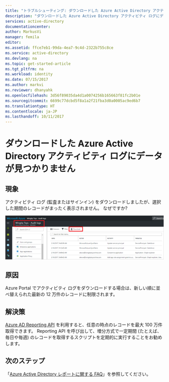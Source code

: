 ```yaml
---
title: "トラブルシューティング: ダウンロードした Azure Active Directory アクティビティ ログにデータが見つからない | Microsoft Docs"
description: "ダウンロードした Azure Active Directory アクティビティ ログにデータが見つからない問題の解決策を提供します。"
services: active-directory
documentationcenter: 
author: MarkusVi
manager: femila
editor: 
ms.assetid: ffce7eb1-99da-4ea7-9c4d-2322b755c8ce
ms.service: active-directory
ms.devlang: na
ms.topic: get-started-article
ms.tgt_pltfrm: na
ms.workload: identity
ms.date: 07/15/2017
ms.author: markvi
ms.reviewer: dhanyahk
ms.openlocfilehash: 3d56f89035da4d1a0074256b165663f81fc2b01e
ms.sourcegitcommit: 6699c77dcbd5f8a1a2f21fba3d0a0005ac9ed6b7
ms.translationtype: HT
ms.contentlocale: ja-JP
ms.lasthandoff: 10/11/2017
---
```

# <a name="i-cant-find-any-data-in-the-azure-active-directory-activity-logs-i-have-downloaded"></a>ダウンロードした Azure Active Directory アクティビティ ログにデータが見つかりません


## <a name="symptoms"></a>現象

アクティビティ ログ (監査またはサインイン) をダウンロードしましたが、選択した期間のレコードがまったく表示されません。 なぜですか? 

 ![レポート](./media/active-directory-reporting-troubleshoot-missing-data-download/01.png)
 

## <a name="cause"></a>原因

Azure Portal でアクティビティ ログをダウンロードする場合は、新しい順に並べ替えられた最新の 12 万件のレコードに制限されます。 

## <a name="resolution"></a>解決策

[Azure AD Reporting API](active-directory-reporting-api-getting-started.md) を利用すると、任意の時点のレコードを最大 100 万件取得できます。 Reporting API を呼び出して、増分方式で一定期間 (たとえば、毎日や毎週) のレコードを取得するスクリプトを定期的に実行することをお勧めします。

## <a name="next-steps"></a>次のステップ
「[Azure Active Directory レポートに関する FAQ](active-directory-reporting-faq.md)」を参照してください。


